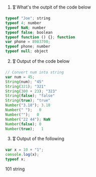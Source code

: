 1. 🎖 What's the outpit of the code below
```js
typeof "Joe"; string
typeof 4; number
typeof NaN; number
typeof false; boolean
typeof function () {}; function
var phone = 8983700; 
typeof phone; number
typeof null; object
```

2. 🎖 Output of the code below
```js
// Convert num into string
var num = 45;
String(num); "45"
String(321); "321"
String(300 + 23); "323"
String(false); "false"
String(true); "true"
Number("3.18"); 3.18
Number(" ");   0
Number("");   0
Number("22 44"); NaN
Number(false); 0
Number(true);   1
```

3. 🎖 Output of the following

```js
var x = 10 + "1";
console.log(x);
typeof x;
```
101
string